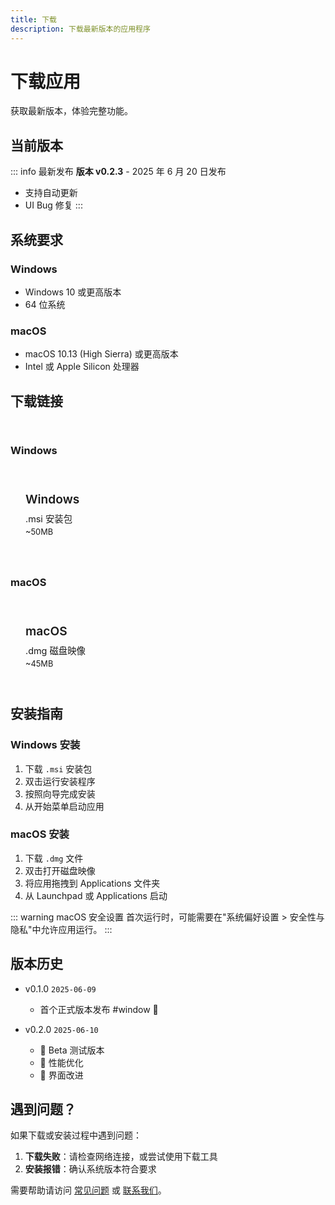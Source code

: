 ```yaml
---
title: 下载
description: 下载最新版本的应用程序
---
```


# 下载应用

获取最新版本，体验完整功能。

## 当前版本

::: info 最新发布
**版本 v0.2.3** - 2025 年 6 月 20 日发布

- 支持自动更新
- UI Bug 修复
  :::

## 系统要求

### Windows

- Windows 10 或更高版本
- 64 位系统

### macOS

- macOS 10.13 (High Sierra) 或更高版本
- Intel 或 Apple Silicon 处理器

## 下载链接

<div class="download-section">

### Windows

<a href="#" class="download-btn windows">
  <span class="platform">Windows</span>
  <span class="format">.msi 安装包</span>
  <span class="size">~50MB</span>
</a>

### macOS

<a href="#" class="download-btn macos">
  <span class="platform">macOS</span>
  <span class="format">.dmg 磁盘映像</span>
  <span class="size">~45MB</span>
</a>

</div>

## 安装指南

### Windows 安装

1. 下载 `.msi` 安装包
2. 双击运行安装程序
3. 按照向导完成安装
4. 从开始菜单启动应用

### macOS 安装

1. 下载 `.dmg` 文件
2. 双击打开磁盘映像
3. 将应用拖拽到 Applications 文件夹
4. 从 Launchpad 或 Applications 启动

::: warning macOS 安全设置
首次运行时，可能需要在"系统偏好设置 > 安全性与隐私"中允许应用运行。
:::

## 版本历史

- v0.1.0 `2025-06-09`

  - 首个正式版本发布 #window 🎉

- v0.2.0 `2025-06-10`

  - 🔧 Beta 测试版本
  - 🚀 性能优化
  - 🎨 界面改进

## 遇到问题？

如果下载或安装过程中遇到问题：

1. **下载失败**：请检查网络连接，或尝试使用下载工具
2. **安装报错**：确认系统版本符合要求

需要帮助请访问 [常见问题](/faq) 或 [联系我们](/contact)。

<style>
.download-section {
  display: grid;
  gap: 1rem;
  margin: 2rem 0;
}

.download-btn {
  display: flex;
  flex-direction: column;
  padding: 1.5rem;
  border: 2px solid var(--vp-c-border);
  border-radius: 8px;
  text-decoration: none;
  transition: all 0.3s ease;
  background: var(--vp-c-bg-soft);
}

.download-btn:hover {
  border-color: var(--vp-c-brand);
  transform: translateY(-2px);
  box-shadow: 0 4px 12px rgba(0,0,0,0.1);
}

.download-btn .platform {
  font-size: 1.2rem;
  font-weight: 600;
  color: var(--vp-c-text-1);
  margin-bottom: 0.5rem;
}

.download-btn .format {
  color: var(--vp-c-text-2);
  font-size: 0.9rem;
}

.download-btn .size {
  color: var(--vp-c-text-3);
  font-size: 0.8rem;
  margin-top: 0.25rem;
}

.windows:hover { border-color: #0078d4; }
.macos:hover { border-color: #007aff; }
.linux:hover { border-color: #ff6b35; }
</style>
